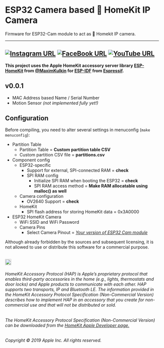 # ESP32 Camera based  HomeKit IP Camera
Firmware for ESP32-Cam module to act as  Homekit IP camera.

------
[![Instagram URL](https://img.shields.io/twitter/url/https/www.instagram.com/homekidd?label=Follow&logo=instagram&style=social)](https://www.instagram.com/homekidd) [![FaceBook URL](https://img.shields.io/twitter/url/https/www.facebook.com/HomeKiid?label=Like&logo=facebook&style=social)](https://www.facebook.com/HomeKiid) [![YouTube URL](https://img.shields.io/twitter/url/https/www.youtube.com/channel/UCkqC_6j1uyYVv7SO3jPe7KA?label=Follow&logo=youtube&style=social)](https://www.youtube.com/channel/UCkqC_6j1uyYVv7SO3jPe7KA)
------


**This project uses the Apple HomeKit accessory server library [ESP-HomeKit](https://github.com/maximkulkin/esp-homekit) from [@MaximKulkin](https://github.com/maximkulkin) for [ESP-IDF](https://github.com/espressif/esp-idf) from [Espressif](https://www.espressif.com).** <br/>

## v0.0.1 

* MAC Address based Name / Serial Number
* Motion Sensor _(not implemented fully yet!)_

## Configuration

Before compiling, you need to alter several settings in menuconfig (`make
menuconfig`):
* Partition Table
    * Partition Table = **Custom partition table CSV**
    * Custom partition CSV file = **partitions.csv**
* Component config
    * ESP32-specific
        * Support for external, SPI-connected RAM = **check**
        * SPI RAM config
            * Initialize SPI RAM when booting the ESP32 = **check**
            * SPI RAM access method = **Make RAM allocatable using malloc() as well**
    * Camera configuration
        * OV2640 Support = **check**
    * HomeKit
        * SPI flash address for storing HomeKit data = 0x3A0000
* ESP32 HomeKit Camera
    * WiFi SSID and WiFi Password
    * Camera Pins
        * Select Camera Pinout = *[Your version of ESP32 Cam module](https://github.com/HomeKidd/esp32-homekit-camera/wiki/Hardware-Setup)*



Although already forbidden by the sources and subsequent licensing, it is not allowed to use or distribute this software for a commercial purpose.<br/><br/>

<img src="https://freepngimg.com/thumb/apple_logo/25366-7-apple-logo-file.png" width="20"/> 

###### HomeKit Accessory Protocol (HAP) is Apple’s proprietary protocol that enables third-party accessories in the home (e.g., lights, thermostats and door locks) and Apple products to communicate with each other. HAP supports two transports, IP and Bluetooth LE. The information provided in the HomeKit Accessory Protocol Specification (Non-Commercial Version) describes how to implement HAP in an accessory that you create for non-commercial use and that will not be distributed or sold.

###### The HomeKit Accessory Protocol Specification (Non-Commercial Version) can be downloaded from the [HomeKit Apple Developer page.](https://developer.apple.com/homekit/)

###### Copyright © 2019 Apple Inc. All rights reserved.
